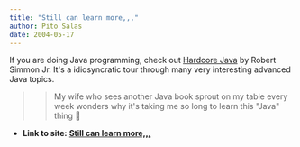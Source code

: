 ```yaml
---
title: "Still can learn more,,,"
author: Pito Salas
date: 2004-05-17
---
```


If you are doing Java programming, check out [Hardcore
Java](<http://store.yahoo.com/softpro/0-596-00568-7.html>) by Robert Simmon
Jr. It's a idiosyncratic tour through many very interesting advanced Java
topics.

>>

>> My wife who sees another Java book sprout on my table every week wonders
why it's taking me so long to learn this "Java" thing 🙂


* **Link to site:** **[Still can learn more,,,](None)**
